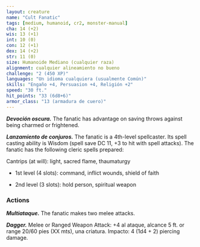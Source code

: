 ```yaml
---
layout: creature
name: "Cult Fanatic"
tags: [medium, humanoid, cr2, monster-manual]
cha: 14 (+2)
wis: 13 (+1)
int: 10 (0)
con: 12 (+1)
dex: 14 (+2)
str: 11 (0)
size: Humanoide Mediano (cualquier raza)
alignment: cualquier alineamiento no bueno
challenge: "2 (450 XP)"
languages: "Un idioma cualquiera (usualmente Común)"
skills: "Engaño +4, Persuasion +4, Religión +2"
speed: "30 ft."
hit_points: "33 (6d8+6)"
armor_class: "13 (armadura de cuero)"
---
```


***Devoción oscura.*** The fanatic has advantage on saving throws against being charmed or frightened.

***Lanzamiento de conjuros.*** The fanatic is a 4th-level spellcaster. Its spell casting ability is Wisdom (spell save DC 11, +3 to hit with spell attacks). The fanatic has the following cleric spells prepared:

Cantrips (at will): light, sacred flame, thaumaturgy

* 1st level (4 slots): command, inflict wounds, shield of faith

* 2nd level (3 slots): hold person, spiritual weapon

### Actions

***Multiataque.*** The fanatic makes two melee attacks.

***Dagger.*** Melee or Ranged Weapon Attack: +4 al ataque, alcance 5 ft. or range 20/60 pies (XX mts), una criatura. Impacto: 4 (1d4 + 2) piercing damage.